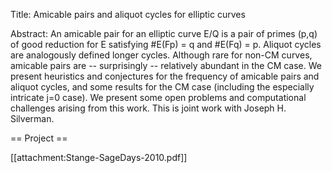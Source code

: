 Title: Amicable pairs and aliquot cycles for elliptic curves

Abstract: An amicable pair for an elliptic curve E/Q is a pair of primes (p,q)
of good reduction for E satisfying #E(Fp) = q and #E(Fq) = p.  Aliquot
cycles are analogously defined longer cycles.  Although rare for
non-CM curves, amicable pairs are -- surprisingly -- relatively
abundant in the CM case.  We present heuristics and conjectures for
the frequency of amicable pairs and aliquot cycles, and some results
for the CM case (including the especially intricate j=0 case).  We
present some open problems and computational challenges arising from
this work.  This is joint work with Joseph H. Silverman.

== Project ==

[[attachment:Stange-SageDays-2010.pdf]]
